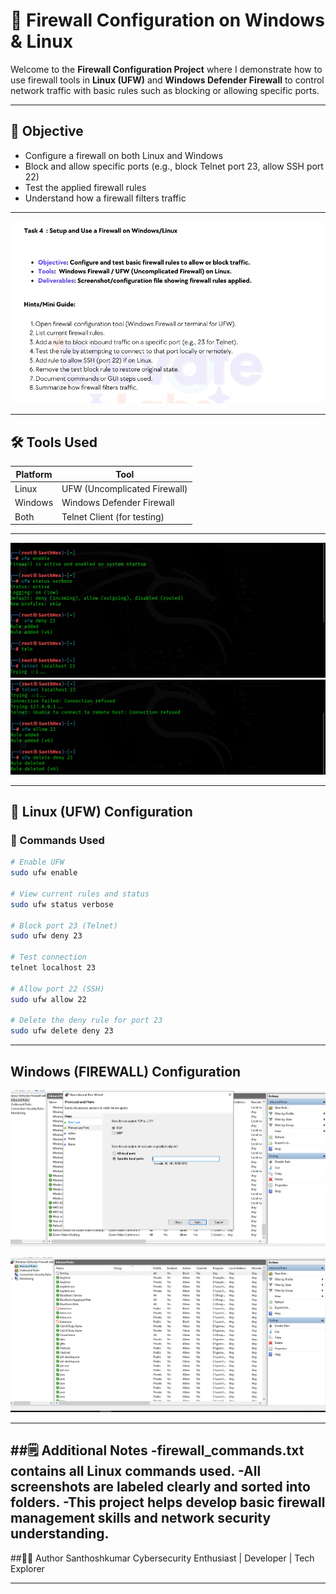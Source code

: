# 🔐 Firewall Configuration on Windows & Linux

Welcome to the **Firewall Configuration Project** where I demonstrate how to use firewall tools in **Linux (UFW)** and **Windows Defender Firewall** to control network traffic with basic rules such as blocking or allowing specific ports.

---

## 🎯 Objective

- Configure a firewall on both Linux and Windows
- Block and allow specific ports (e.g., block Telnet port 23, allow SSH port 22)
- Test the applied firewall rules
- Understand how a firewall filters traffic

---

![img alt](https://github.com/santhosheyzz/Firewall-Configuration-Windows-Linux/blob/ff5c8eb27a2e46551fc7be2cb0ca8b1f3d60670a/Task%204%20question.png)

---

## 🛠 Tools Used

| Platform | Tool                         |
|----------|------------------------------|
| Linux    | UFW (Uncomplicated Firewall) |
| Windows  | Windows Defender Firewall    |
| Both     | Telnet Client (for testing)  |

---


![img alt](https://github.com/santhosheyzz/Firewall-Configuration-Windows-Linux/blob/ff5c8eb27a2e46551fc7be2cb0ca8b1f3d60670a/linux/Firewall%20Activate.png)
![img alt](https://github.com/santhosheyzz/Firewall-Configuration-Windows-Linux/blob/ff5c8eb27a2e46551fc7be2cb0ca8b1f3d60670a/linux/Rules%20Upgrade.png)


---
## 🐧 Linux (UFW) Configuration

### 🔸 Commands Used

```bash
# Enable UFW
sudo ufw enable

# View current rules and status
sudo ufw status verbose

# Block port 23 (Telnet)
sudo ufw deny 23

# Test connection
telnet localhost 23

# Allow port 22 (SSH)
sudo ufw allow 22

# Delete the deny rule for port 23
sudo ufw delete deny 23
```
---
## Windows (FIREWALL) Configuration

![img alt](https://github.com/santhosheyzz/Firewall-Configuration-Windows-Linux/blob/ff5c8eb27a2e46551fc7be2cb0ca8b1f3d60670a/Windows/Windows%20Block%20the%20port.png)

![img alt](https://github.com/santhosheyzz/Firewall-Configuration-Windows-Linux/blob/ff5c8eb27a2e46551fc7be2cb0ca8b1f3d60670a/Windows/Windows%20Firewall.png)

---
##🗒️ Additional Notes
  -firewall_commands.txt contains all Linux commands used.
  -All screenshots are labeled clearly and sorted into folders.
  -This project helps develop basic firewall management skills and network security understanding.
---
##👨‍💻 Author
Santhoshkumar
Cybersecurity Enthusiast | Developer | Tech Explorer

---
